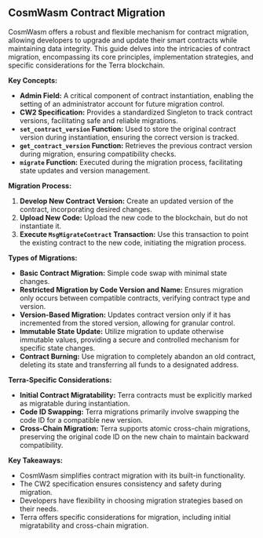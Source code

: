 
## CosmWasm Contract Migration

CosmWasm offers a robust and flexible mechanism for contract migration, allowing developers to upgrade and update their smart contracts while maintaining data integrity. This guide delves into the intricacies of contract migration, encompassing its core principles, implementation strategies, and specific considerations for the Terra blockchain.

**Key Concepts:**

-   **Admin Field:**  A critical component of contract instantiation, enabling the setting of an administrator account for future migration control.
-   **CW2 Specification:**  Provides a standardized Singleton to track contract versions, facilitating safe and reliable migrations.
-   **`set_contract_version`  Function:**  Used to store the original contract version during instantiation, ensuring the correct version is tracked.
-   **`get_contract_version`  Function:**  Retrieves the previous contract version during migration, ensuring compatibility checks.
-   **`migrate`  Function:**  Executed during the migration process, facilitating state updates and version management.

**Migration Process:**

1.  **Develop New Contract Version:**  Create an updated version of the contract, incorporating desired changes.
2.  **Upload New Code:**  Upload the new code to the blockchain, but do not instantiate it.
3.  **Execute  `MsgMigrateContract`  Transaction:**  Use this transaction to point the existing contract to the new code, initiating the migration process.

**Types of Migrations:**

-   **Basic Contract Migration:**  Simple code swap with minimal state changes.
-   **Restricted Migration by Code Version and Name:**  Ensures migration only occurs between compatible contracts, verifying contract type and version.
-   **Version-Based Migration:**  Updates contract version only if it has incremented from the stored version, allowing for granular control.
-   **Immutable State Update:**  Utilize migration to update otherwise immutable values, providing a secure and controlled mechanism for specific state changes.
-   **Contract Burning:**  Use migration to completely abandon an old contract, deleting its state and transferring all funds to a designated address.

**Terra-Specific Considerations:**

-   **Initial Contract Migratability:**  Terra contracts must be explicitly marked as migratable during instantiation.
-   **Code ID Swapping:**  Terra migrations primarily involve swapping the code ID for a compatible new version.
-   **Cross-Chain Migration:**  Terra supports atomic cross-chain migrations, preserving the original code ID on the new chain to maintain backward compatibility.

**Key Takeaways:**

-   CosmWasm simplifies contract migration with its built-in functionality.
-   The CW2 specification ensures consistency and safety during migration.
-   Developers have flexibility in choosing migration strategies based on their needs.
-   Terra offers specific considerations for migration, including initial migratability and cross-chain migration.
